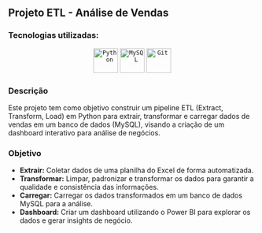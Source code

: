 ## Projeto ETL - Análise de Vendas
### Tecnologias utilizadas: 
<div align="center">
	<code><img width="50" src="https://user-images.githubusercontent.com/25181517/183423507-c056a6f9-1ba8-4312-a350-19bcbc5a8697.png" alt="Python" title="Python"/></code>
	<code><img width="50" src="https://user-images.githubusercontent.com/25181517/183896128-ec99105a-ec1a-4d85-b08b-1aa1620b2046.png" alt="MySQL" title="MySQL"/></code>
	<code><img width="50" src="https://user-images.githubusercontent.com/25181517/192108372-f71d70ac-7ae6-4c0d-8395-51d8870c2ef0.png" alt="Git" title="Git"/></code>
</div>

### Descrição
Este projeto tem como objetivo construir um pipeline ETL (Extract, Transform, Load) em Python para extrair, transformar e carregar dados de vendas em um banco de dados (MySQL), visando a criação de um dashboard interativo para análise de negócios. 

### Objetivo
* **Extrair:** Coletar dados de uma planilha do Excel de forma automatizada.
* **Transformar:** Limpar, padronizar e transformar os dados para garantir a qualidade e consistência das informações.
* **Carregar:** Carregar os dados transformados em um banco de dados MySQL para a análise.
* **Dashboard:** Criar um dashboard utilizando o Power BI para explorar os dados e gerar insights de negócio.
